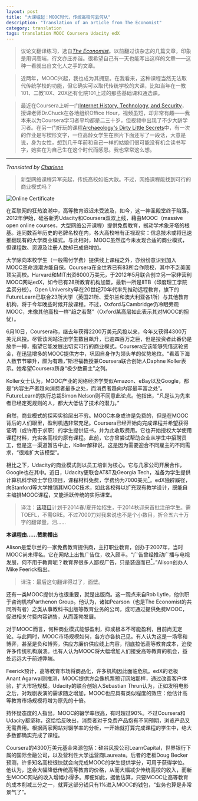 ```yaml
---
layout: post
title: "大课崛起：MOOC时代，传统高校何去何从"
description: "Translation of an article from The Economist"
category: translation
tags: translation MOOC Coursera Udacity edX
---
```



> 议论文翻译练习，选自[*The Economist*](http://www.economist.com/news/business/21582001-army-new-online-courses-scaring-wits-out-traditional-universities-can-they)。以前翻过该杂志的几篇文章，印象是用词高端，行文亦庄亦谐。很希望自己有一天也能写出这样的文章——这种一看就出自文化人之手的文章。

>近两年，MOOC兴起，我也成为其拥趸。在我看来，这种课程当然无法取代传统学校的功能，但它确实可以取代传统学校的大课，比如当年在一教101、二教10X、20X还有化院101上过的那些基础课和通选课。

>最近在Coursera上听一门[Internet History, Technology, and Security](https://www.coursera.org/course/insidetheinternet)，授课老师Dr.Chuck在各地组织Office Hour，视频虽短，却非常有趣——我本来以为Coursera学习者平均都是二三十岁，但视频中出现了不少大龄学习者。在另一门好玩的课程[Archaeology's Dirty Little Secrets](https://www.coursera.org/course/secrets)中，有一次的作业是写楔形文字，一位高龄女学生在照片下面还写了一段话，大意是说，身为女性，想到几千年前和自己一样的姑娘们很可能没有机会读书写字，她实在为自己生在这个时代而感恩。我也常常这么想。

---

*Translated by [Charlene](/about)*

>新型网络课程异军突起，传统高校如临大敌。不过，网络课程能找到可行的商业模式吗？

![Online Certificate](http://cdn.static-economist.com/sites/default/files/imagecache/full-width/images/print-edition/D/20130720_WBD001_2.jpg)

在互联网的狂热浪潮中，高等教育迟迟未受波及，如今，这一神圣殿堂终于陷落。2012年伊始，硅谷新秀Udacity和Coursera双双上线，藉由MOOC（massive open online courses，大型网络公开课程）提供免费教育，撼动学术象牙塔的根基。连同数百年历史的老牌名校在内，各大高校唯有正视现实：信息技术或将迅速推翻现有的大学商业模式。与此相对，MOOC虽然迄今未发现合适的商业模式，但课程数、资源及注册人数却已成倍增加。

大学除向本校学生（一般需付学费）提供线上课程之外，亦纷纷意识到加入MOOC革命浪潮方能自保。Coursera在全世界已有83所合作院校，其中不乏美国顶尖高校。Harvard和MIT出资6000万美元，于2012年5月联合创立另一家非营利MOOC网站edX，如今已有28所教育机构加盟，最新一所是IITB（印度理工学院孟买分校）。Open University早在20世纪70年代率先推动远程教育，旗下的FutureLearn已联合23所大学（英国21所、爱尔兰和澳大利亚各1所）与其他教育机构，将于今年晚些时候开放课程。不过，Oxford与Cambridge仍冷眼旁观MOOC，未像其他高校一样“趋之若鹜”（Oxford某高层如此表示其对MOOC的担忧）。

6月10日，Coursera称，继去年获得2200万美元风投以来，今年又获得4300万美元风投。尽管该网站注册学生数目飙升，已逾四百万之巨，但是投资者此番仍是放手一搏，指望它能发展出切实可行的商业模式。Coursera应该能够凭借这轮资金，在迅猛增多的MOOC提供方中，巩固自身作为领头羊的优势地位。“看着下海人数节节攀升，颇为有趣，”斯坦福教授兼Coursera联合创始人Daphne Koller表示。她希望Coursera跻身“极少数霸主”之列。

Koller女士认为，MOOC产业的网络经济学类似Amazon、eBay以及Google，都是“内容生产者趋向消费者最多之处，而消费者趋向内容最丰富之处”。FutureLearn的执行总裁Simon Nelson则不同意此论点。他指出，“凡是认为先来者已经定死规则的人，都大大低估了技术的潜力。”

自然，商业模式的探索实验层出不穷。MOOC本身或许是免费的，但是在MOOC背后的人们眼里，盈利机遇非常充足。Coursera已经开始向完成课程并希望获得证明（或许用于求职）的学生提供证书，并为此收取费用。它也开始授权大学使用课程材料，充实各高校的原有课程。此前，它亦曾尝试帮助企业从学生中招聘员工，但是这一渠道暂告中止，Koller解释说，这是因为需要迎合不同雇主的不同需求，“很难扩大该模型”。

相比之下，Udacity的商业模式则以员工培训为核心。它与几家公司开展合作，Google也在其中。近日，Udacity更联合AT&T及Georgia Tech，准备为学生提供计算机科学硕士学位项目，课程材料免费，学费约为7000美元[<sup>\*</sup>](#note1)。edX独辟蹊径，向Stanford等大学推销其MOOC技术，如此各校得以扩充现有教学设计，既能自主编排MOOC课程，又能活跃传统的实际课堂。

> <a id="note1"></a>译注：[该项目](http://www.omscs.gatech.edu/)计划于2014春/夏开始招生，于2014秋迎来首批注册学生。需TOEFL，不需GRE。不过7000刀对我来说也不是个小数目，折合五六十万字的翻译量，泪……


**本课程由……赞助播出**

Alison是爱尔兰的一家免费教育提供商，主打职业教育，创办于2007年，当时MOOC尚未得名。它在网站上出售广告位，收入颇丰。“广告曾经推动广播与电视发展，何不用于教育呢？教育界很多人鄙视广告，只是装逼而已[<sup>\*</sup>](#note2)，”Alison创办人Mike Feerick指出。

>  <a id="note2"></a>译注：最后这句翻译得过了，面壁。

还有一类MOOC提供方也很重要，就是出版商。这一观点来自Rob Lytle，他供职于咨询机构Parthenon Group。他认为，诸如Pearson（也是The Economist的共同所有者）之类从事教科书出版等教育业务的公司，或可通过提供免费MOOC，促进相关付费内容销售，从而蓬勃发展。

对于MOOC而言，何种商业模式能够盈利，抑或根本不可能盈利，目前尚无定论。与此同时，MOOC市场规模如何，各方亦各执己见。有人认为这是一场零和博弈，甚至是负和博弈，供应方廉价供应线上内容，彻底拉低高等教育成本，迫使许多传统机构崩溃。也有人认为MOOC将大幅增加人们接受高等教育的机会，益处远远大于前述弊端。

Feerick预计，高等教育市场将商品化，许多机构因此面临危机。edX的老板Anant Agarwal则推测，MOOC提供方会像机票预订网站那样，通过改善客户体验，扩大市场规模。Udacity的联合创始人Sebastian Thrun认为，正如发明电影之后，对戏剧表演的需求随之增加，MOOC也应具有类似程度的效应：他估计高等教育市场规模将增为原先的十倍。

持怀疑态度的人指出，MOOC的辍学率很高，有时超过90%。不过Coursera和Udacity都坚称，这恰恰反映出，消费者对于免费产品抱有不同预期，浏览产品又无需费用。根据两家网站对辍学率的分析，一开始就打算完成课程的学生中，绝大多数都确实完成了课程。

Coursera的4300万美元基金来源包括：硅谷风投公司LearnCapital，世界银行下属的国际金融公司，以及营利性大学运营商Laureate。后者的老板Doug Becker预测，许多知名高校很快就会向完成MOOC的学生提供学分，可用于获得学位。他认为，这会大幅降低传统高等教育的价格，从而大幅减少传统高校的收入，而新生MOOC网站的收入增幅小得多。即便如此，据他估算，只要MOOC让高等教育的成本削减三分之一，就算这部分钱只有1%进入MOOC的钱包，“业务也算是非常景气了”。
